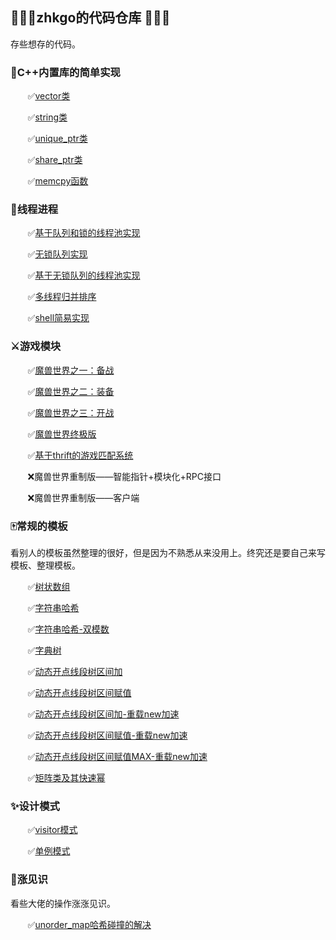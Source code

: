 ## 🚀🚀🚀zhkgo的代码仓库 🚀🚀🚀

存些想存的代码。

### 🔨C++内置库的简单实现

&nbsp; &nbsp; &nbsp;&nbsp; ✅[vector类](./inner_cpp/vector/vector.cpp)

&nbsp; &nbsp; &nbsp;&nbsp; ✅[string类](./inner_cpp/string/string.cpp)

&nbsp; &nbsp; &nbsp;&nbsp; ✅[unique_ptr类](./inner_cpp/smart_ptr/unique_ptr.h)

&nbsp; &nbsp; &nbsp;&nbsp; ✅[share_ptr类](./inner_cpp/smart_ptr/share_ptr.h)

&nbsp; &nbsp; &nbsp;&nbsp; ✅[memcpy函数](./inner_cpp/memcpy/memcpy.cpp)

### 🌌线程进程

&nbsp; &nbsp; &nbsp;&nbsp; ✅[基于队列和锁的线程池实现](./inner_cpp/threadpool/threadpool.h)

&nbsp; &nbsp; &nbsp;&nbsp; ✅[无锁队列实现](./inner_cpp/lockfree_queue/lckfree_queue.h)

&nbsp; &nbsp; &nbsp;&nbsp; ✅[基于无锁队列的线程池实现](./inner_cpp/lockfree_queue/threadpool.h)

&nbsp; &nbsp; &nbsp;&nbsp; ✅[多线程归并排序](./inner_cpp/mutiMergeSort)

&nbsp; &nbsp; &nbsp;&nbsp; ✅[shell简易实现](./inner_cpp/shellproject)


### ⚔游戏模块

&nbsp; &nbsp; &nbsp;&nbsp; ✅[魔兽世界之一：备战](./gameMoudle/World_of_Warcraft_1)

&nbsp; &nbsp; &nbsp;&nbsp; ✅[魔兽世界之二：装备](./gameMoudle/World_of_Warcraft_2) 

&nbsp; &nbsp; &nbsp;&nbsp; ✅[魔兽世界之三：开战](./gameMoudle/World_of_Warcraft_3) 

&nbsp; &nbsp; &nbsp;&nbsp; ✅[魔兽世界终极版](./gameMoudle/World_of_Warcraft_4) 

&nbsp; &nbsp; &nbsp;&nbsp; ✅[基于thrift的游戏匹配系统](https://github.com/zhkgo/match_system) 

&nbsp; &nbsp; &nbsp;&nbsp; ❌魔兽世界重制版——智能指针+模块化+RPC接口

&nbsp; &nbsp; &nbsp;&nbsp; ❌魔兽世界重制版——客户端


### 🀄常规的模板

看别人的模板虽然整理的很好，但是因为不熟悉从来没用上。终究还是要自己来写模板、整理模板。

&nbsp; &nbsp; &nbsp;&nbsp; ✅[树状数组](./template_codes/BIT/BIT.cpp)

&nbsp; &nbsp; &nbsp;&nbsp; ✅[字符串哈希](./template_codes/stringHash/stringHash.cpp)

&nbsp; &nbsp; &nbsp;&nbsp; ✅[字符串哈希-双模数](./template_codes/stringHash/stringDoubleHash.cpp)

&nbsp; &nbsp; &nbsp;&nbsp; ✅[字典树](./template_codes/Trie/Trie.cpp)


&nbsp; &nbsp; &nbsp;&nbsp; ✅[动态开点线段树区间加](./template_codes/segmentTree/segmentTree_add.h)

&nbsp; &nbsp; &nbsp;&nbsp; ✅[动态开点线段树区间赋值](./template_codes/segmentTree/segmentTree_update.h)

&nbsp; &nbsp; &nbsp;&nbsp; ✅[动态开点线段树区间加-重载new加速](./template_codes/segmentTree/segmentTree_add_fast.h)

&nbsp; &nbsp; &nbsp;&nbsp; ✅[动态开点线段树区间赋值-重载new加速](./template_codes/segmentTree/segmentTree_update_fast.h)

&nbsp; &nbsp; &nbsp;&nbsp; ✅[动态开点线段树区间赋值MAX-重载new加速](./template_codes/segmentTree/segmentTree_update_max_fast.h)

&nbsp; &nbsp; &nbsp;&nbsp; ✅[矩阵类及其快速幂](./template_codes/Matrix/matrix.cpp)


### ✨设计模式

&nbsp; &nbsp; &nbsp;&nbsp; ✅[visitor模式](./design_mode/visitor/)

&nbsp; &nbsp; &nbsp;&nbsp; ✅[单例模式](./design_mode/singleInstance/)

### 🎲涨见识

看些大佬的操作涨涨见识。

&nbsp; &nbsp; &nbsp;&nbsp; ✅[unorder_map哈希碰撞的解决](./extend_codes/hashHitOfUMP.cpp)

